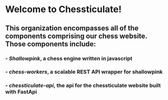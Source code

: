 # Welcome to Chessticulate! 

## This organization encompasses all of the components comprising our chess website. Those components include: 
  ### - *Shallowpink*, a chess engine written in javascript 
  ### - *chess-workers*, a scalable REST API wrapper for shallowpink 
  ### - *chessticulate-api*, the api for the chessticulate website built with FastApi

<!--

**Here are some ideas to get you started:**

🙋‍♀️ A short introduction - what is your organization all about?
🌈 Contribution guidelines - how can the community get involved?
👩‍💻 Useful resources - where can the community find your docs? Is there anything else the community should know?
🍿 Fun facts - what does your team eat for breakfast?;
🧙 Remember, you can do mighty things with the power of [Markdown](https://docs.github.com/github/writing-on-github/getting-started-with-writing-and-formatting-on-github/basic-writing-and-formatting-syntax)

Repositories
1. Shallowpink
Shallowpink is our custom chess engine designed to evaluate and generate chess moves. It serves as the core computational engine behind the Chessticulate project.

Features:
Implements standard chess rules
Provides move generation and evaluation
Lightweight and efficient
2. API
Our API, built with FastAPI, provides a web interface to interact with Shallowpink. This allows developers to integrate our chess engine into their applications seamlessly.

Features:
Endpoints for move validation, game state management, and more
High performance and scalability
Comprehensive documentation
3. Worker Pool
The Worker Pool service uses Shallowpink to validate chess moves requested through the API. This ensures that move validation is handled efficiently and can scale with demand.

Features:
Manages a pool of worker processes for concurrent move validation
Integrates seamlessly with the FastAPI service
Optimized for high throughput and low latency
Getting Started
Prerequisites
Python 3.8+
FastAPI
Docker (optional, for containerized deployment)
Installation
Clone the repositories:

bash
Copy code
git clone https://github.com/Chessticulate/Shallowpink.git
git clone https://github.com/Chessticulate/API.git
git clone https://github.com/Chessticulate/WorkerPool.git
Install dependencies for each project:

bash
Copy code
cd Shallowpink
pip install -r requirements.txt

cd ../API
pip install -r requirements.txt

cd ../WorkerPool
pip install -r requirements.txt
Running the Projects
Start the Shallowpink engine:

bash
Copy code
cd Shallowpink
python main.py
Run the FastAPI service:

bash
Copy code
cd ../API
uvicorn main:app --reload
Launch the Worker Pool:

bash
Copy code
cd ../WorkerPool
python worker_pool.py

-->
